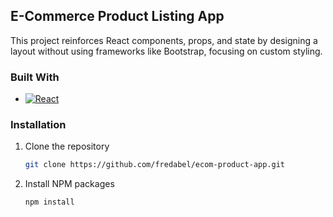 ## E-Commerce Product Listing App
This project reinforces React components, props, and state by designing a layout without using frameworks like Bootstrap, focusing on custom styling.

### Built With

* [![React][React.js]][React-url]

### Installation
1. Clone the repository
    ```sh  
    git clone https://github.com/fredabel/ecom-product-app.git 
    ```
2. Install NPM packages
   ```sh
   npm install
   ```
[React.js]: https://img.shields.io/badge/React-20232A?style=for-the-badge&logo=react&logoColor=61DAFB
[React-url]: https://reactjs.org/


